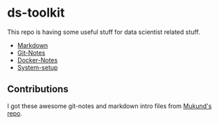 # ds-toolkit

This repo is having some useful stuff for data scientist related stuff.

- [Markdown](markdown)
- [Git-Notes](git-notes)
- [Docker-Notes](docker-notes)
- [System-setup](system-setup)

## Contributions

I got these awesome git-notes and markdown intro files from [Mukund's repo](https://github.com/MukundVarmaT/GIT-notes).
